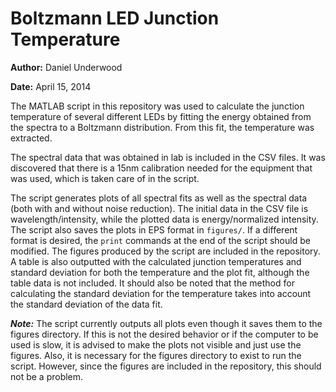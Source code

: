 # Boltzmann LED Junction Temperature


__Author:__   Daniel Underwood

__Date:__     April 15, 2014


The MATLAB script in this repository was used to calculate the junction temperature of several different LEDs by fitting the energy obtained from the spectra to a Boltzmann distribution. From this fit, the temperature was extracted.

The spectral data that was obtained in lab is included in the CSV files. It was discovered that there is a 15nm calibration needed for the equipment that was used, which is taken care of in the script.

The script generates plots of all spectral fits as well as the spectral data (both with and without noise reduction). The initial data in the CSV file is wavelength/intensity, while the plotted data is energy/normalized intensity. The script also saves the plots in EPS format in `figures/`. If a different format is desired, the `print` commands at the end of the script should be modified. The figures produced by the script are included in the repository. A table is also outputted with the calculated junction temperatures and standard deviation for both the temperature and the plot fit, although the table data is not included. It should also be noted that the method for calculating the standard deviation for the temperature takes into account the standard deviation of the data fit.

**_Note:_** The script currently outputs all plots even though it saves them to the figures directory. If this is not the desired behavior or if the computer to be used is slow, it is advised to make the plots not visible and just use the figures. Also, it is necessary for the figures directory to exist to run the script. However, since the figures are included in the repository, this should not be a problem.
